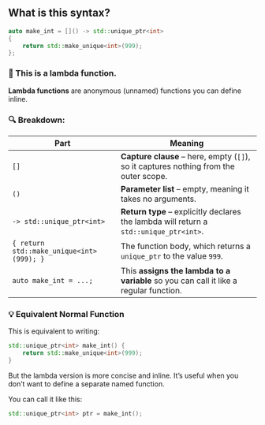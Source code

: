 ## What is this syntax?

```cpp
auto make_int = []() -> std::unique_ptr<int>
{
    return std::make_unique<int>(999);
};
```

### 🎯 This is a **lambda function**.

**Lambda functions** are anonymous (unnamed) functions you can define inline.

### 🔍 Breakdown:

| Part                                     | Meaning                                                                                |
| ---------------------------------------- | -------------------------------------------------------------------------------------- |
| `[]`                                     | **Capture clause** – here, empty (`[]`), so it captures nothing from the outer scope.  |
| `()`                                     | **Parameter list** – empty, meaning it takes no arguments.                             |
| `-> std::unique_ptr<int>`                | **Return type** – explicitly declares the lambda will return a `std::unique_ptr<int>`. |
| `{ return std::make_unique<int>(999); }` | The function body, which returns a `unique_ptr` to the value `999`.                    |
| `auto make_int = ...;`                   | This **assigns the lambda to a variable** so you can call it like a regular function.  |

### 💡 Equivalent Normal Function

This is equivalent to writing:

```cpp
std::unique_ptr<int> make_int() {
    return std::make_unique<int>(999);
}
```

But the lambda version is more concise and inline. It’s useful when you don’t want to define a separate named function.

You can call it like this:

```cpp
std::unique_ptr<int> ptr = make_int();
```
